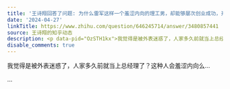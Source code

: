 ```yaml
---
title: '王诗翔回答了问题: 为什么雷军这样一个羞涩内向的理工男，却能够屡次创业成功，开创好几番大事业?'
date: '2024-04-27'
linkTitle: https://www.zhihu.com/question/646245714/answer/3480857441
source: 王诗翔的知乎动态
description: <p data-pid="OzSTH1kx">我觉得是被外表迷惑了，人家多久前就当上总经理了？这种人会羞涩内向么…</p> ...
disable_comments: true
---
```

<p data-pid="OzSTH1kx">我觉得是被外表迷惑了，人家多久前就当上总经理了？这种人会羞涩内向么…</p> ...